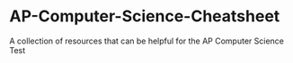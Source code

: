 # AP-Computer-Science-Cheatsheet
A collection of resources that can be helpful for the AP Computer Science Test
